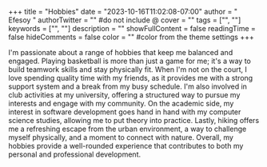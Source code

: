 +++
title = "Hobbies"
date = "2023-10-16T11:02:08-07:00"
author = " Efesoy "
authorTwitter = "" #do not include @
cover = ""
tags = ["", ""]
keywords = ["", ""]
description = ""
showFullContent = false
readingTime = false
hideComments = false
color = "" #color from the theme settings
+++

I'm passionate about a range of hobbies that keep me balanced and engaged. Playing basketball is more than just a game for me; it's a way to build teamwork skills and stay physically fit. When I'm not on the court, I love spending quality time with my friends, as it provides me with a strong support system and a break from my busy schedule. I'm also involved in club activities at my university, offering a structured way to pursue my interests and engage with my community. On the academic side, my interest in software development goes hand in hand with my computer science studies, allowing me to put theory into practice. Lastly, hiking offers me a refreshing escape from the urban environment, a way to challenge myself physically, and a moment to connect with nature. Overall, my hobbies provide a well-rounded experience that contributes to both my personal and professional development.